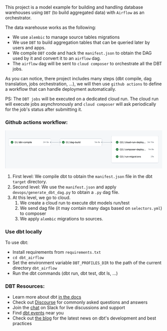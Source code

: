 This project is a model example for building and handling database warehouses using `DBT` (to build aggregated data) with `Airflow` as an orchestrator.

The data warehouse works as the following:
   - We use `alembic` to manage source tables migrations
   - We use `DBT` to build aggregation tables that can be queried later by users and apps.
   - We compile `DBT` code and hack the `manifest.json` to obtain the DAG used by it and convert it to an `airflow` dag.
   - The `airflow` dag will be sent to `cloud composer` to orchestrate all the DBT jobs.

As you can notice, there project includes many steps (dbt compile, dag translation, jobs orchestration, ...), we will then use `github actions` to define a workflow that can handle deployment automatically. 

PS: The `DBT jobs` will be executed on a dedicated cloud run. The cloud run will execute jobs asynchronously and `cloud composer` will ask periodically for the job's status after submitting it.


### Github actions workflow:
![Example Image](workflow.png)

1. First level: We compile dbt to obtain  the `manifest.json` file in the dbt `target` directory.
2. Second level: We use the `manifest.json` and apply `devops/generate_dbt_dag.py` to obtain a `.py` dag file.
3. At this level, we go to cloud.
   1. We create a cloud run to execute dbt models run/test
   2. We send dag file (it may contain many dags based on `selectors.yml`) to composer
   3. We apply `alembic` migrations to sources.


### Use dbt locally
To use dbt:
- Install requirements from `requirements.txt`
- `cd dbt_airflow`
- Set the environment variable `DBT_PROFILES_DIR` to the path of the current directory `dbt_airflow`
- Run the dbt commands (dbt run, dbt test, dbt ls, ...)



### DBT Resources:
- Learn more about dbt [in the docs](https://docs.getdbt.com/docs/introduction)
- Check out [Discourse](https://discourse.getdbt.com/) for commonly asked questions and answers
- Join the [chat](https://community.getdbt.com/) on Slack for live discussions and support
- Find [dbt events](https://events.getdbt.com) near you
- Check out [the blog](https://blog.getdbt.com/) for the latest news on dbt's development and best practices

